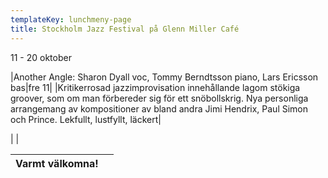 ```yaml
---
templateKey: lunchmeny-page
title: Stockholm Jazz Festival på Glenn Miller Café
---
```

11 - 20 oktober

|Another Angle: Sharon Dyall voc, 
Tommy Berndtsson piano, Lars Ericsson bas|fre 11|
|Kritikerrosad jazzimprovisation innehållande lagom stökiga groover, som om man förbereder sig för ett snöbollskrig. Nya personliga arrangemang av kompositioner av bland andra Jimi Hendrix, Paul Simon och Prince. Lekfullt, lustfyllt, läckert|





|
                                            |

| Varmt välkomna!                                                                   |        |
| --------------------------------------------------------------------------------- | ------ |
